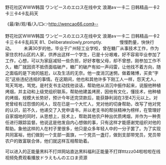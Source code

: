 野花社区WWW韩国
ワンピースのエロス在线中文
浪潮a∨一卡二
日韩精品一卡2卡三卡4卡乱码天


《最/新/观/看/入/口👉http://wencao66.com》--

野花社区WWW韩国
ワンピースのエロス在线中文
浪潮a∨一卡二
日韩精品一卡2卡三卡4卡乱码天
	81、Deliberateslowly,promptly.　　　　慢慢酌量，快快行动。
　　未满30岁的他，毕业于广州轻工业学校，曾在糖厂从事技术工作，作为家住农村山区的人家，供养出这样一个学生，已是十分艰难，好不容易毕业参加了工作，心想，可以为家庭减轻一些负担，好好孝敬父母，却不曾想，刚参加工作不久，糖厂就因资不抵债面临破产，糖厂的破产有如一声闷雷，让他找不着方向，随之面临的是下岗的尴尬，以及生活的无奈。他一度消沉迷惘，做着赌博，买卖“字花”这些违纪违规的事情。在这期间，他也和其他许多下刚工人一样，怨天尤人，骂天骂地，骂党。是村支书主动找他谈话，帮助他从消沉中振作起来，说服他种植烤烟，并主动和上级党组织联系，帮助他建盖烤房，因他有文化，懂技术，他种植的烤烟，规模大长势好，预计今年还完贷款后，能获静利润在3至4万元以上。对党曾经有过怨恨的闲人，现在已是一个大忙人，党对他的切身帮助，改写了他对党的认识，前不久，他递交了入党申请书，并以老支书的帮扶精神为榜样，在管理好自家烟地的同时，从思想上，技术上，帮助其他农户种出优质烤烟，并作为一种责任进行跟踪监督。他说这是他发自内心想做的事，只有这样才能感谢党组织对他的帮助。象他这样的人在村子里很多，他只是众多年轻人中的一分子罢了。为了实现共同富裕，他们做到一个支部一面旗，一个党员一盏灯，做到支部带党员，党员带农户的致富联合体，他们就这样互相帮助着。





可以进入的正能量黑料不打烊网站直达黑料福利正能量不打烊tttzzz04啦啦啦在线视频免费观看播放ドラえもんのエロま资源

